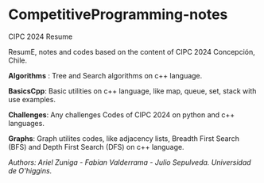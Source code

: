 # CompetitiveProgramming-notes
CIPC 2024 Resume 

ResumE, notes and codes based on the content of CIPC 2024 Concepción, Chile.

__Algorithms__ : Tree and Search algorithms on c++ language.

__BasicsCpp__: Basic utilities on c++ language, like map, queue, set, stack with use examples.

__Challenges__: Any challenges Codes of CIPC 2024 on python and c++ languages.

__Graphs__: Graph utilites codes, like adjacency lists, Breadth First Search (BFS) and  Depth First Search (DFS) on c++ language.

*_Authors: Ariel Zuniga - Fabian Valderrama - Julio Sepulveda. Universidad de O'higgins._*